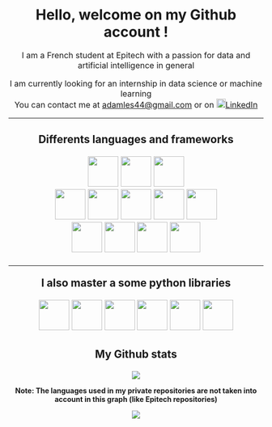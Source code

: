 <h1 align="center">Hello, welcome on my Github account !</h1>
<p align="center" style="font-size: 16px;">I am a French student at Epitech with a passion for data and artificial intelligence in general</p>
<div align="center" style="font-size: 16px;">
    <p>I am currently looking for an internship in data science or machine learning<br>
    You can contact me at <a href="mailto:adamles44@gmail.com">adamles44@gmail.com</a>
    or on <a href="https://www.linkedin.com/in/adam-lesage-341476266/"><img src="https://cdn.jsdelivr.net/gh/devicons/devicon@latest/icons/linkedin/linkedin-original.svg"  width="18" height="18">LinkedIn</a></p>
</div>

---

<!-- Icons of libraries and framefork I master -->
<h2 align="center" style="font-size: 16h2x;">Differents languages and frameworks</p>
<div align="center">
    <div>
        <img src="https://cdn.jsdelivr.net/gh/devicons/devicon@latest/icons/python/python-original.svg" width="60" height="60" />
        <img src="https://cdn.jsdelivr.net/gh/devicons/devicon@latest/icons/c/c-original.svg" width="60" height="60" />
        <img src="https://cdn.jsdelivr.net/gh/devicons/devicon@latest/icons/cplusplus/cplusplus-original.svg" width="60" height="60" />
    </div>
    <div>
        <img src="https://cdn.jsdelivr.net/gh/devicons/devicon@latest/icons/html5/html5-original.svg" width="60" height="60" />
        <img src="https://cdn.jsdelivr.net/gh/devicons/devicon@latest/icons/css3/css3-original.svg" width="60" height="60" />
        <img src="https://cdn.jsdelivr.net/gh/devicons/devicon@latest/icons/javascript/javascript-original.svg" width="60" height="60" />
        <img src="https://cdn.jsdelivr.net/gh/devicons/devicon@latest/icons/vuejs/vuejs-original.svg" width="60" height="60" />
        <img src="https://cdn.jsdelivr.net/gh/devicons/devicon@latest/icons/figma/figma-original.svg" width="60" height="60" />
    </div>
    <div>
        <img src="https://cdn.jsdelivr.net/gh/devicons/devicon@latest/icons/ruby/ruby-original.svg" width="60" height="60" />
        <img src="https://cdn.jsdelivr.net/gh/devicons/devicon@latest/icons/rails/rails-plain-wordmark.svg" width="60" height="60" />
        <img src="https://cdn.jsdelivr.net/gh/devicons/devicon@latest/icons/postgresql/postgresql-original.svg" width="60" height="60" />
        <img src="https://cdn.jsdelivr.net/gh/devicons/devicon@latest/icons/docker/docker-original.svg" width="60" height="60" />
    </div>
</div>

---

<p align="center" style="font-size: 16h2x;">I also master a some python libraries</p>
<div align="center">
    <img src="https://cdn.jsdelivr.net/gh/devicons/devicon@latest/icons/numpy/numpy-original.svg" width="60" height="60" />
    <img src="https://cdn.jsdelivr.net/gh/devicons/devicon@latest/icons/pandas/pandas-original-wordmark.svg" width="60" height="60" />
    <img src="https://cdn.jsdelivr.net/gh/devicons/devicon@latest/icons/matplotlib/matplotlib-original-wordmark.svg" width="60" height="60" />
    <img src="https://cdn.jsdelivr.net/gh/devicons/devicon@latest/icons/selenium/selenium-original.svg" width="60" height="60" />
    <img src="https://cdn.jsdelivr.net/gh/devicons/devicon@latest/icons/scikitlearn/scikitlearn-original.svg" width="60" height="60" />
    <img src="https://cdn.jsdelivr.net/gh/devicons/devicon@latest/icons/pytorch/pytorch-original.svg" width="60" height="60" />
</div>

<!-- Stats of my github account -->
<h2 align="center" style="font-size: 16h2x;">My Github stats</p>
<div align="center"><img src="https://github-readme-stats.vercel.app/api/top-langs/?username=AdamLesage&layout=donut-vertical&count_private=true&theme=merko"/></div>
<!-- Note about private repositories -->
<p align="center" style="font-size: 14px;">Note: The languages used in my private repositories are not taken into account in this graph (like Epitech repositories)</p>
<div align="center"><img src="https://github-readme-stats.vercel.app/api?username=AdamLesage&show_icons=true&count_private=true&theme=merko"/></div>
